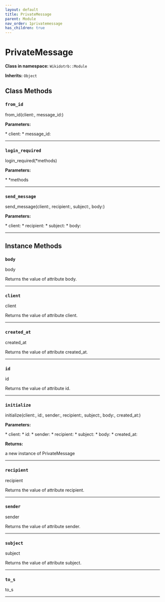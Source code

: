 ```yaml
---
layout: default
title: PrivateMessage
parent: Module
nav_order: 1privatemessage
has_children: true
---
```


# PrivateMessage

**Class in namespace:** `Wikidotrb::Module`

**Inherits:** `Object`

## Class Methods

### `from_id`

<div class="method-signature">from_id(client:, message_id:)</div>

**Parameters:**

<div class="method-parameters">
* <span class="parameter-name">client:</span>
* <span class="parameter-name">message_id:</span>
</div>

---

### `login_required`

<div class="method-signature">login_required(*methods)</div>

**Parameters:**

<div class="method-parameters">
* <span class="parameter-name">*methods</span>
</div>

---

### `send_message`

<div class="method-signature">send_message(client:, recipient:, subject:, body:)</div>

**Parameters:**

<div class="method-parameters">
* <span class="parameter-name">client:</span>
* <span class="parameter-name">recipient:</span>
* <span class="parameter-name">subject:</span>
* <span class="parameter-name">body:</span>
</div>

---

## Instance Methods

### `body`

<div class="method-signature">body</div>

Returns the value of attribute body.

---

### `client`

<div class="method-signature">client</div>

Returns the value of attribute client.

---

### `created_at`

<div class="method-signature">created_at</div>

Returns the value of attribute created_at.

---

### `id`

<div class="method-signature">id</div>

Returns the value of attribute id.

---

### `initialize`

<div class="method-signature">initialize(client:, id:, sender:, recipient:, subject:, body:, created_at:)</div>

**Parameters:**

<div class="method-parameters">
* <span class="parameter-name">client:</span>
* <span class="parameter-name">id:</span>
* <span class="parameter-name">sender:</span>
* <span class="parameter-name">recipient:</span>
* <span class="parameter-name">subject:</span>
* <span class="parameter-name">body:</span>
* <span class="parameter-name">created_at:</span>
</div>

**Returns:**

a new instance of PrivateMessage

---

### `recipient`

<div class="method-signature">recipient</div>

Returns the value of attribute recipient.

---

### `sender`

<div class="method-signature">sender</div>

Returns the value of attribute sender.

---

### `subject`

<div class="method-signature">subject</div>

Returns the value of attribute subject.

---

### `to_s`

<div class="method-signature">to_s</div>

---

